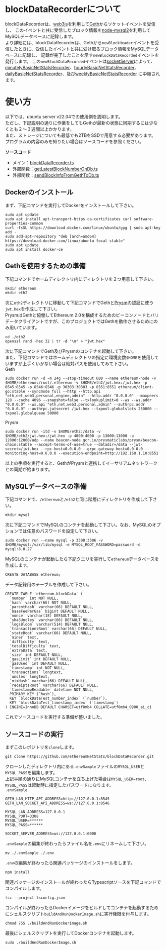 # blockDataRecorderについて  
blockDataRecorderは、[web3js](https://github.com/web3/web3.js)を利用して[Geth](https://github.com/ethereum/go-ethereum)からソケットイベントを受信し、
このイベントと共に受信したブロック情報を[node-mysql2](https://github.com/sidorares/node-mysql2)を利用してMySQLデータベースに記録します。  
より詳細には、blockDataRecorderは、Gethから`newBlockHeader`イベントを受信したときに、受信したイベントと共に受け取るブロック情報をMySQLデータベースに記録し、
記録が完了したことを示す`newBlockDataRecorded`イベントを発行します。
この`newBlockDataRecorded`イベントは[socketServer](https://github.com/ethereumNetStats/socketServer)によって、[minutelyBasicNetStatsRecorder](https://github.com/ethereumNetStats/minutelyBasicNetStatsRecorder)、[hourlyBasicNetStatsRecorder](https://github.com/ethereumNetStats/hourlyBasicNetStatsRecorder)、[dailyBasicNetStatsRecorder](https://github.com/ethereumNetStats/dailyBasicNetStatsRecorder)、及び[weeklyBasicNetStatsRecorder](https://github.com/ethereumNetStats/weeklyBasicNetStatsRecorder)
に中継されます。  

# 使い方
以下では、ubuntu server v22.04での使用例を説明します。  
ただし、下記説明の通りに作業をしてもGethが最新の状態に同期するには少なくとも２〜３週間以上かかります。  
また、ストレージについても最低でも2TBをSSDで用意する必要があります。  
プログラムの内容のみを知りたい場合はソースコードを参照ください。  

**ソースコード**
- メイン：[blockDataRecorder.ts](https://github.com/ethereumNetStats/blockDataRecorder/blob/main/blockDataRecorder.ts)
- 外部関数：[getLatestBlockNumberOnDb.ts](https://github.com/ethereumNetStats/blockDataRecorder/blob/main/externalFunctions/getLatestBlockNumberOnDb.ts)
- 外部関数：[sendBlockInfoFromGethToDb.ts](https://github.com/ethereumNetStats/blockDataRecorder/blob/main/externalFunctions/sendBlockInfoFromGethToDb.ts)

## Dockerのインストール
まず、下記コマンドを実行してDockerをインストールして下さい。  
```shell
sudo apt update
sudo apt install apt-transport-https ca-certificates curl software-properties-common
curl -fsSL https://download.docker.com/linux/ubuntu/gpg | sudo apt-key add -
sudo add-apt-repository "deb [arch=amd64] https://download.docker.com/linux/ubuntu focal stable"
sudo apt update
sudo apt install docker-ce
```

## Gethを使用するための準備
下記コマンドでホームディレクトリ内にディレクトリを２つ用意して下さい。
```shell
mkdir ethereum
mkdir eth2
```
次に`eth2`ディレクトリに移動して下記コマンドでGethと[Prysm](https://github.com/prysmaticlabs/prysm)の認証に使う`jwt.hex`を作成して下さい。  
PrysmはGethと協働してEthereum 2.0を構成するためのビーコンノードとバリデータクライアントですが、このプロジェクトではGethを動作させるためにのみ用いています。
```shell
cd ./eth2
openssl rand -hex 32 | tr -d "\n" > "jwt.hex"
```
次に下記コマンドでGeth及びPrysmのコンテナを起動して下さい。  
また、下記コマンドではホームディレクトリの指定に環境変数`$HOME`を使用していますが上手くいかない場合は絶対パスを使用してみて下さい。  
Geth  
```shell
sudo docker run -d -m 24g --stop-timeout 600 --name ethereum-node -v $HOME/ethereum:/root/.ethereum -v $HOME/eth2/jwt.hex:/jwt.hex -p 8545:8545 -p 8546:8546 -p 30303:30303 -p 8551:8551 ethereum/client-go:stable --syncmode full --http --http.api "eth,net,web3,personal,engine,admin" --http.addr "0.0.0.0" --maxpeers 128 --cache 4096 --snapshot=false --txlookuplimit=0 --ws --ws.addr "0.0.0.0" --ws.api "eth,net,web3,personal,admin" --authrpc.addr "0.0.0.0" --authrpc.jwtsecret /jwt.hex --txpool.globalslots 250000 --txpool.globalqueue 50000
```
Prysm  
```shell
sudo docker run -itd -v $HOME/eth2:/data -v $HOME/eth2/jwt.hex:/jwt.hex -p 4000:4000 -p 13000:13000 -p 12000:12000/udp --name beacon-node gcr.io/prysmaticlabs/prysm/beacon-chain:stable --accept-terms-of-use=true --datadir=/data --jwt-secret=/jwt.hex --rpc-host=0.0.0.0 --grpc-gateway-host=0.0.0.0 --monitoring-host=0.0.0.0 --execution-endpoint=http://192.168.1.10:8551
```
以上の手順を実行すると、GethがPrysmと連携してイーサリアムネットワークとの同期が始まります。

## MySQLデータベースの準備
下記コマンドで、`/ethereum`と`/eth2`と同じ階層にディレクトリを作成して下さい。  
```shell
mkdir mysql
```
次に下記コマンドでMySQLのコンテナを起動して下さい。なお、MySQLのオプションでは任意のパスワードを設定して下さい。  
```shell
sudo docker run --name mysql -p 3308:3306 -v $HOME/mysql:/var/lib/mysql -e MYSQL_ROOT_PASSWORD=password -d mysql:8.0.27
```
MySQLのコンテナが起動したら下記クエリを実行して`ethereum`データベースを作成します。
```mysql
CREATE DATABASE ethereum;
```
データ記録用のテーブルを作成して下さい。
```mysql
CREATE TABLE `ethereum.blockData` (
  `number` int NOT NULL,
  `hash` varchar(66) NOT NULL,
  `parentHash` varchar(66) DEFAULT NULL,
  `baseFeePerGas` bigint DEFAULT NULL,
  `nonce` varchar(18) DEFAULT NULL,
  `sha3Uncles` varchar(66) DEFAULT NULL,
  `logsBloom` varchar(514) DEFAULT NULL,
  `transactionsRoot` varchar(66) DEFAULT NULL,
  `stateRoot` varchar(66) DEFAULT NULL,
  `miner` text,
  `difficulty` text,
  `totalDifficulty` text,
  `extraData` text,
  `size` int DEFAULT NULL,
  `gasLimit` int DEFAULT NULL,
  `gasUsed` int DEFAULT NULL,
  `timestamp` int NOT NULL,
  `transactions` longtext,
  `uncles` longtext,
  `mixHash` varchar(66) DEFAULT NULL,
  `receiptsRoot` varchar(66) DEFAULT NULL,
  `timestampReadable` datetime NOT NULL,
  PRIMARY KEY (`hash`),
  KEY `blockDataTest_number_index` (`number`),
  KEY `blockDataTest_timestamp_index` (`timestamp`)
) ENGINE=InnoDB DEFAULT CHARSET=utf8mb4 COLLATE=utf8mb4_0900_ai_ci
```
これでソースコードを実行する準備が整いました。  

## ソースコードの実行
まずこのレポジトリを`clone`します。  
```shell
git clone https://github.com/ethereumNetStats/blockDataRecorder.git
```
クローンしたディレクトリ内にある`.envSample`ファイルの`MYSQL_USER`と`MYSQL_PASS`を編集します。  
上記手順の通りにMySQLコンテナを立ち上げた場合は`MYSQL_USER=root`、`MYSQL_PASS`は起動時に指定したパスワードになります。  
`.envSample`
```
GETH_LAN_HTTP_API_ADDRESS=http://127.0.0.1:8545
GETH_LAN_SOCKET_API_ADDRESS=ws://127.0.0.1:8546

MYSQL_LAN_ADDRESS=127.0.0.1
MYSQL_PORT=3308
MYSQL_USER=******
MYSQL_PASS=******

SOCKET_SERVER_ADDRESS=ws://127.0.0.1:6000
```
`.envSample`の編集が終わったらファイル名を`.env`にリネームして下さい。  
```shell
mv ./.envSample ./.env 
```
`.env`の編集が終わったら関連パッケージのインストールをします。
```shell
npm install
```
関連パッケージのインストールが終わったらTypescriptソースを下記コマンドでコンパイルします。
```shell
tsc --project tsconfig.json
```
コンパイルが終わったらDockerイメージをビルドしてコンテナを起動するためにシェルスクリプト`buildAndRunDockerImage.sh`に実行権限を付与します。
```shell
chmod 755 ./buildAndRunDockerImage.sh
```
最後にシェルスクリプトを実行してDockerコンテナを起動します。
```shell
sudo ./buildAndRunDockerImage.sh
```
